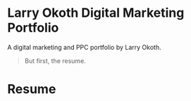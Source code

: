 # Larry Okoth Digital Marketing Portfolio
A digital marketing and PPC portfolio by Larry Okoth.

> But first, the resume.

# Resume 


